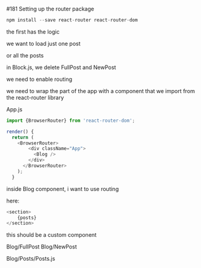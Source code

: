 #181 Setting up the router package

```js
npm install --save react-router react-router-dom
```

the first has the logic

we want to load just one post

or all the posts

in Block.js, we delete FullPost and NewPost

we need to enable routing

we need to wrap the part of the app with a component that we import from the react-router library

App.js

```js
import {BrowserRouter} from 'react-router-dom';
```

```js
render() {
  return (
    <BrowserRouter>
        <div className="App">
          <Blog />
        </div>
      </BrowserRouter>
    );
  }
```

inside Blog component, i want to use routing

here: 

```js
<section>
    {posts}
</section>
```

this should be a custom component

Blog/FullPost
Blog/NewPost

Blog/Posts/Posts.js






